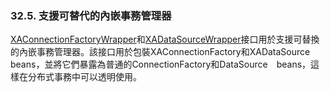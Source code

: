 ### 32.5. 支援可替代的內嵌事務管理器

[XAConnectionFactoryWrapper](http://github.com/spring-projects/spring-boot/tree/master/spring-boot/src/main/java/org/springframework/boot/jta/XAConnectionFactoryWrapper.java)和[XADataSourceWrapper](http://github.com/spring-projects/spring-boot/tree/master/spring-boot/src/main/java/org/springframework/boot/jta/XADataSourceWrapper.java)接口用於支援可替換的內嵌事務管理器。該接口用於包裝XAConnectionFactory和XADataSource　beans，並將它們暴露為普通的ConnectionFactory和DataSource　beans，這樣在分布式事務中可以透明使用。
